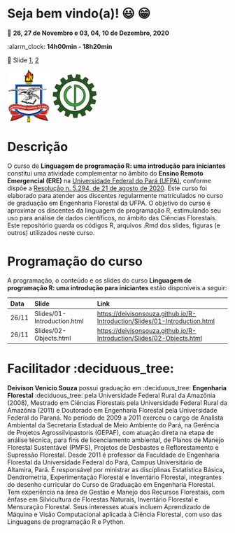 
<!-- README.md is generated from README.Rmd. Please edit that file -->

<!-- Emprestei a função list_github_files() da Curso-R (https://github.com/curso-r). Na verdade a ideia por trás desse readme emprestei da Curso-R. Achei excelente!-->

# Seja bem vindo(a)\! :smiley: :grin:

:calendar: **26, 27 de Novembro e 03, 04, 10 de Dezembro, 2020**

:alarm\_clock: **14h00min - 18h20min**

:ledger: Slide
[1](https://deivisonsouza.github.io/R-Introduction/Slides/01-Introduction.html),
[2](https://deivisonsouza.github.io/R-Introduction/Slides/02-Objects.html)

<img src="Slides/fig/ufpa.png" width="100" align="middle" class="center">
<img src="Slides/fig/floresta.png" width="100" align="middle" class="center">

# Descrição

O curso de **Linguagem de programação R: uma introdução para
iniciantes** constitui uma atividade complementar no âmbito do **Ensino
Remoto Emergencial (ERE)** na [Universidade Federal do Pará
(UFPA)](https://portal.ufpa.br/index.php), conforme dispõe a [Resolução
n. 5.294, de 21 de agosto
de 2020](http://sege.ufpa.br/boletim_interno/downloads/resolucoes/consepe/2020/Resolucao_5294_2020_CONSEPE.pdf).
Este curso foi elaborado para atender aos discentes regularmente
matriculados no curso de graduação em Engenharia Florestal da UFPA. O
objetivo do curso é aproximar os discentes da linguagem de programação
R, estimulando seu uso para análise de dados científicos, no âmbito das
Ciências Florestais. Este repositório guarda os códigos R, arquivos .Rmd
dos slides, figuras (e outros) utilizados neste curso.

# Programação do curso

A programação, o conteúdo e os slides do curso **Linguagem de
programação R: uma introdução para iniciantes** estão disponíveis a
seguir:

| Data  | Slide                       | Link                                                                         |
| :---- | :-------------------------- | :--------------------------------------------------------------------------- |
| 26/11 | Slides/01-Introduction.html | <https://deivisonsouza.github.io/R-Introduction/Slides/01-Introduction.html> |
| 26/11 | Slides/02-Objects.html      | <https://deivisonsouza.github.io/R-Introduction/Slides/02-Objects.html>      |

# Facilitador :deciduous\_tree:

**Deivison Venicio Souza** possui graduação em :deciduous\_tree:
**Engenharia Florestal** :deciduous\_tree: pela Universidade Federal
Rural da Amazônia (2008), Mestrado em Ciências Florestais pela
Universidade Federal Rural da Amazônia (2011) e Doutorado em Engenharia
Florestal pela Universidade Federal do Paraná. No período de 2009 a 2011
exerceu o cargo de Analista Ambiental da Secretaria Estadual de Meio
Ambiente do Pará, na Gerência de Projetos Agrossilvipastoris (GEPAF),
com atuação direta na etapa de análise técnica, para fins de
licenciamento ambiental, de Planos de Manejo Florestal Sustentável
(PMFS), Projetos de Desbastes e Reflorestamento e Supressão Florestal.
Desde 2011 é professor da Faculdade de Engenharia Florestal da
Universidade Federal do Pará, Campus Universitário de Altamira, Pará. É
responsável por ministrar as disciplinas Estatística Básica,
Dendrometria, Experimentação Florestal e Inventário Florestal,
integrantes do desenho curricular do Curso de Graduação em Engenharia
Florestal. Tem experiência na área de Gestão e Manejo dos Recursos
Florestais, com ênfase em Silvicultura de Florestas Naturais, Inventário
Florestal e Mensuração Florestal. Seus interesses atuais incluem
Aprendizado de Máquina e Visão Computacional aplicada à Ciência
Florestal, com uso das Linguagens de programação R e Python.
